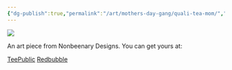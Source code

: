 ```yaml
---
{"dg-publish":true,"permalink":"/art/mothers-day-gang/quali-tea-mom/","title":"QualiTEA Mom","tags":["Art","Mother's Day"]}
---
```



![](https://baserow-media.ams3.digitaloceanspaces.com/user_files/FRiTA98IADJHobjTH8FtwvrxlsG4i1Mz_06a97255a346079d2deb1a087cb4474ce6c8a9f3f0623830fa97c9cdf5e601c7.jpg)

An art piece from Nonbeenary Designs. You can get yours at:

[TeePublic](https://www.teepublic.com/t-shirt/50758446-youre-a-qualitea-mom?store_id=258912)
[Redbubble](https://www.redbubble.com/shop/ap/152702072?ref=studio-promote)
